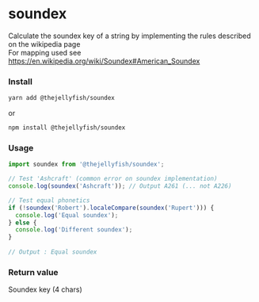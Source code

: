# soundex
Calculate the soundex key of a string by implementing the rules described on the wikipedia page     
For mapping used see https://en.wikipedia.org/wiki/Soundex#American_Soundex 

### Install
```bash
yarn add @thejellyfish/soundex
```
or
```bash
npm install @thejellyfish/soundex
```
### Usage
```javascript
import soundex from '@thejellyfish/soundex';

// Test 'Ashcraft' (common error on soundex implementation)
console.log(soundex('Ashcraft')); // Output A261 (... not A226)

// Test equal phonetics
if (!soundex('Robert').localeCompare(soundex('Rupert'))) {
  console.log('Equal soundex');
} else {
  console.log('Different soundex');
}
    
// Output : Equal soundex
```

### Return value

Soundex key (4 chars)
